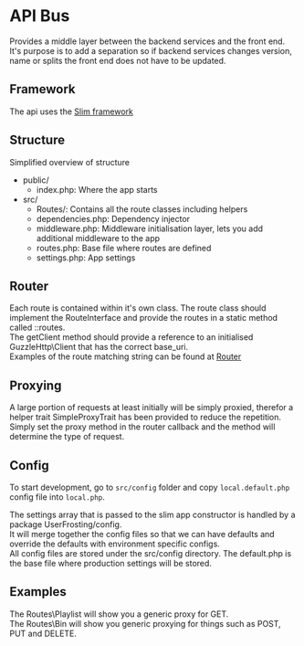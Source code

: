 # API Bus
Provides a middle layer between the backend services and the front end.  
It's purpose is to add a separation so if backend services changes version, 
name or splits the front end does not have to be updated.   

## Framework
The api uses the [Slim framework](https://www.slimframework.com/docs) 

## Structure
Simplified overview of structure  

- public/
  - index.php: Where the app starts
- src/
  - Routes/: Contains all the route classes including helpers
  - dependencies.php: Dependency injector
  - middleware.php: Middleware initialisation layer, lets you add additional middleware to the app
  - routes.php: Base file where routes are defined
  - settings.php: App settings
  

## Router
Each route is contained within it's own class. The route class should implement the RouteInterface 
and provide the routes in a static method called ::routes.  
The getClient method should provide a reference to an initialised GuzzleHttp\Client that has the 
correct base_uri.  
Examples of the route matching string can be found at [Router](https://www.slimframework.com/docs/objects/router.html)  

## Proxying
A large portion of requests at least initially will be simply proxied, therefor a helper trait 
SimpleProxyTrait  has been provided to reduce the repetition.  
Simply set the proxy method in the router callback and the method will determine the type of request.

## Config

To start development, go to `src/config` folder and copy `local.default.php` config file into `local.php`.

The settings array that is passed to the slim app constructor is handled by a package UserFrosting/config.  
It will merge together the config files so that we can have defaults and override the defaults with environment
specific configs.    
All config files are stored under the src/config directory. The default.php is the base file where production settings 
will be stored.  

## Examples
The Routes\Playlist will show you a generic proxy for GET.  
The Routes\Bin will show you generic proxying for things such as POST, PUT and DELETE.  
